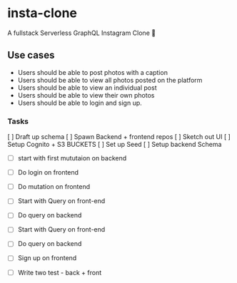 # insta-clone
A fullstack Serverless GraphQL Instagram Clone  📸

## Use cases

* Users should be able to post photos with a caption
* Users should be able to view all photos posted on the platform
* Users should be able to view an individual post
* Users should be able to view their own photos
* Users should be able to login and sign up.


### Tasks

[ ] Draft up schema
[ ] Spawn Backend + frontend repos
[ ] Sketch out UI
[ ] Setup Cognito + S3 BUCKETS
[ ]  Set up Seed
[ ] Setup backend Schema


-[ ] start with first mututaion on backend
- [ ] Do login on frontend
- [ ] Do mutation on frontend


- [ ] Start with Query on front-end
- [ ] Do query on backend

- [ ] Start with Query on front-end
- [ ] Do query on backend

- [ ] Sign up on frontend
- [ ] Write two test - back + front
